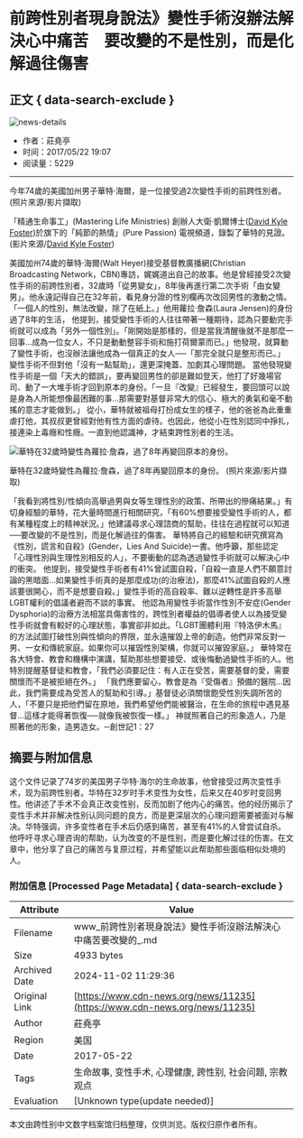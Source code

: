 # 前跨性別者現身說法》變性手術沒辦法解決心中痛苦　要改變的不是性別，而是化解過往傷害

## 正文 { data-search-exclude }


![news-details](/WebView/GetMedia.ashx?PK=000000000067b7faabba3ec37678004fa59e6ef2b42225b3&VideoSize=3)

- 作者：莊堯亭
- 时间：2017/05/22 19:07
- 阅读量：5229

---

今年74歲的美國加州男子華特‧海爾，是一位接受過2次變性手術的前跨性別者。 (照片來源/影片擷取)

「精通生命事工」(Mastering Life Ministries) 創辦人大衛‧凱爾博士([David Kyle Foster](https://www.youtube.com/channel/UCabN-gNmkScIUiaktlZu-LA))於旗下的「純節的熱情」(Pure Passion) 電視頻道，錄製了華特的見證。(影片來源/[David Kyle Foster](https://www.youtube.com/channel/UCabN-gNmkScIUiaktlZu-LA))

美國加州74歲的華特‧海爾(Walt Heyer)接受基督教廣播網(Christian Broadcasting Network，CBN)專訪，娓娓道出自己的故事。他是曾經接受2次變性手術的前跨性別者，32歲時「從男變女」，8年後再進行第二次手術「由女變男」。他永遠記得自己在32年前，看見身分證的性別欄再次改回男性的激動之情。 「一個人的性別，無法改變，除了在紙上。」他用蘿拉‧詹森(Laura Jensen)的身份過了8年的生活， 他提到，接受變性手術的人往往帶著一種期待，認為只要動完手術就可以成為「另外一個性別」。「剛開始是那樣的，但是當我清醒後就不是那麼一回事…成為一位女人，不只是動動整容手術和施打荷爾蒙而已。」他發現，就算動了變性手術，也沒辦法讓他成為一個真正的女人──「那完全就只是整形而已。」 變性手術不但對他「沒有一點幫助」，還更深掩蓋、加劇其心理問題。 當他發現變性手術是一個「天大的錯誤」，要再變回男性的卻是難如登天，他打了好幾場官司、動了一大堆手術才回到原本的身份。「一旦『改變』已經發生，要回頭可以說是身為人所能想像最困難的事…那需要對基督非常大的信心、極大的勇氣和毫不動搖的意志才能做到。」 從小，華特就被祖母打扮成女生的樣子，他的爸爸為此重重虐打他，其叔叔更曾經對他有性方面的虐待。也因此，他從小在性別認同中掙扎，接連染上毒癮和性癮。一直到他認識神，才結束跨性別者的生活。

![華特在32歲時變性為蘿拉‧詹森，過了8年再變回原本的身份。](../../_Resource/Upload/Media/20170522190514.jpg "華特在32歲時變性為蘿拉‧詹森，過了8年再變回原本的身份。")

華特在32歲時變性為蘿拉‧詹森，過了8年再變回原本的身份。 (照片來源/影片擷取)

「我看到將性別/性傾向高舉過男與女等生理性別的政策、所帶出的慘痛結果。」有切身經驗的華特，花大量時間進行相關研究，「有60%想要接受變性手術的人，都有某種程度上的精神狀況。」他建議尋求心理諮商的幫助，往往在過程就可以知道──要改變的不是性別，而是化解過往的傷害。 華特將自己的經驗和研究撰寫為《性別，謊言和自殺》(Gender，Lies And Suicide)一書。他呼籲，那些認定「心理性別與生理性別相反的人」，不要衝動的認為透過變性手術就可以解決心中的衝突。 他提到，接受變性手術者有41%曾試圖自殺，「自殺一直是人們不願意討論的黑暗面…如果變性手術真的是那麼成功(的治療法)，那麼41%試圖自殺的人應該要很開心，而不是想要自殺。」變性手術的高自殺率、難以逆轉性是許多高舉LGBT權利的倡議者避而不談的事實。 他認為用變性手術當作性別不安症(Gender Dysphoria)的治療方法相當具傷害性的，跨性別者權益的倡導者使人以為接受變性手術就會有較好的心理狀態，事實卻非如此。「LGBT團體利用『特洛伊木馬』的方法試圖打破性別與性傾向的界限，並永遠摧毀上帝的創造。他們非常反對一男、一女和傳統家庭。如果你可以摧毀性別架構，你就可以摧毀家庭。」 華特常在各大特會、教會和機構中演講，幫助那些想要接受、或後悔動過變性手術的人。他特別提醒基督徒和教會，「我們必須要記住：有人正在受苦，需要基督的愛，需要關懷而不是被拒絕在外。」 「我們應要留心，教會是為『受傷者』預備的醫院…因此，我們需要成為受苦人的幫助和引導。」基督徒必須關懷飽受性別失調所苦的人，「不要只是把他們留在原地，我們希望他們能被醫治，在生命的旅程中遇見基督…這樣才能得著恢復──就像我被恢復一樣。」 神就照著自己的形象造人，乃是照著他的形象，造男造女。─創世記1：27

## 摘要与附加信息

<!-- tcd_abstract -->
这个文件记录了74岁的美国男子华特·海尔的生命故事，他曾接受过两次变性手术，现为前跨性别者。华特在32岁时手术变性为女性，后来又在40岁时变回男性。他讲述了手术不会真正改变性别，反而加剧了他内心的痛苦。他的经历揭示了变性手术并非解决性别认同问题的良方，而是更深层次的心理问题需要被面对与解决。华特强调，许多变性者在手术后仍感到痛苦，甚至有41%的人曾尝试自杀。他呼吁寻求心理咨询的帮助，认为改变的不是性别，而是要化解过往的伤害。在文章中，他分享了自己的痛苦与复原过程，并希望能以此帮助那些面临相似处境的人。
<!-- tcd_abstract_end -->

### 附加信息 [Processed Page Metadata] { data-search-exclude }

| Attribute       | Value                                  |
|-----------------|----------------------------------------|
| Filename        | www_前跨性別者現身說法》變性手術沒辦法解決心中痛苦要改變的_.md                             |
| Size            | 4933 bytes                           |
| Archived Date   | 2024-11-02 11:29:36                             |
| Original Link   | [https://www.cdn-news.org/news/11235](https://www.cdn-news.org/news/11235)                       |
| Author          | 莊堯亭                               |
| Region          | 美国                               |
| Date            | 2017-05-22                                 |
| Tags            | 生命故事, 变性手术, 心理健康, 跨性别, 社会问题, 宗教观点                                 |
| Evaluation            | [Unknown type(update needed)]                                 |
<!-- tcd_table_end -->

本文由跨性别中文数字档案馆归档整理，仅供浏览。版权归原作者所有。
